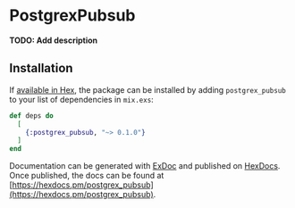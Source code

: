 # PostgrexPubsub

**TODO: Add description**

## Installation

If [available in Hex](https://hex.pm/postgrex_pubsub), the package can be installed
by adding `postgrex_pubsub` to your list of dependencies in `mix.exs`:

```elixir
def deps do
  [
    {:postgrex_pubsub, "~> 0.1.0"}
  ]
end
```

Documentation can be generated with [ExDoc](https://github.com/elixir-lang/ex_doc)
and published on [HexDocs](https://hexdocs.pm). Once published, the docs can
be found at [https://hexdocs.pm/postgrex_pubsub](https://hexdocs.pm/postgrex_pubsub).

